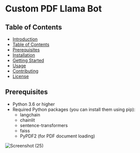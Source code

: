 

# Custom PDF Llama Bot

## Table of Contents

- [Introduction](#langchain-medical-bot)
- [Table of Contents](#table-of-contents)
- [Prerequisites](#prerequisites)
- [Installation](#installation)
- [Getting Started](#getting-started)
- [Usage](#usage)
- [Contributing](#contributing)
- [License](#license)

## Prerequisites

- Python 3.6 or higher
- Required Python packages (you can install them using pip):
    - langchain
    - chainlit
    - sentence-transformers
    - faiss
    - PyPDF2 (for PDF document loading)


![Screenshot (25)](https://github.com/hardik-05/Custom_LLama/assets/73483500/1a3220e3-37d5-4acf-b5ef-acc374ba0ab7)
